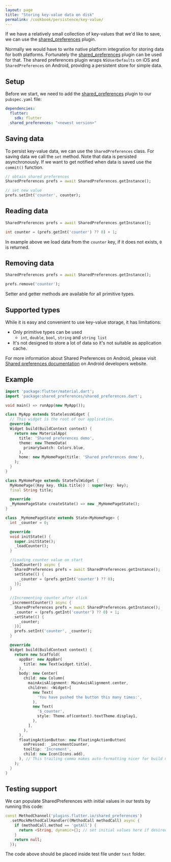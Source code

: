 ```yaml
---
layout: page
title: "Storing key-value data on disk"
permalink: /cookbook/persistence/key-value/
---
```


If we have a relatively small collection of key-values that we'd like to save, we can use the [shared_preferences](https://pub.dartlang.org/packages/shared_preferences) plugin.

Normally we would have to write native platform integration for storing data for both platforms. Fortunately the [shared_preferences](https://pub.dartlang.org/packages/shared_preferences) plugin can be used for that. The shared preferences plugin wraps `NSUserDefaults` on iOS and `SharedPreferences` on Android, providing a persistent store for simple data.

## Setup

Before we start, we need to add the [shared_preferences](https://pub.dartlang.org/packages/shared_preferences) plugin to our `pubspec.yaml` file:

```yaml
dependencies:
  flutter:
    sdk: flutter
  shared_preferences: "<newest version>"
```

## Saving data

To persist key-value data, we can use the `SharedPreferences` class.
For saving data we call the `set` method. Note that data is persisted asynchronously. If we want to get notified when data is saved use the `commit()` function. 

```dart
// obtain shared preferences 
SharedPreferences prefs = await SharedPreferences.getInstance();

// set new value
prefs.setInt('counter', counter);
```


## Reading data

```dart
SharedPreferences prefs = await SharedPreferences.getInstance();

int counter = (prefs.getInt('counter') ?? 0) + 1;
```

In example above we load data from the `counter` key, if it does not exists, `0` is returned. 


## Removing data

```dart
SharedPreferences prefs = await SharedPreferences.getInstance();

prefs.remove('counter');
```

Setter and getter methods are available for all primitive types.

## Supported types

While it is easy and convenient to use key-value storage, it has limitations:

- Only primitive types can be used
  - `int`, `double`, `bool`, `string` and `string list`
- It's not designed to store a lot of data so it's not suitable as application cache.

For more information about Shared Preferences on Android, please visit [Shared preferences documentation](https://developer.android.com/guide/topics/data/data-storage.html#pref) on Android developers website.

## Example

```dart
import 'package:flutter/material.dart';
import 'package:shared_preferences/shared_preferences.dart';

void main() => runApp(new MyApp());

class MyApp extends StatelessWidget {
  // This widget is the root of our application.
  @override
  Widget build(BuildContext context) {
    return new MaterialApp(
      title: 'Shared preferences demo',
      theme: new ThemeData(
        primarySwatch: Colors.blue,
      ),
      home: new MyHomePage(title: 'Shared preferences demo'),
    );
  }
}

class MyHomePage extends StatefulWidget {
  MyHomePage({Key key, this.title}) : super(key: key);
  final String title;

  @override
  _MyHomePageState createState() => new _MyHomePageState();
}

class _MyHomePageState extends State<MyHomePage> {
  int _counter = 0;

  @override
  void initState() {
    super.initState();
    _loadCounter();
  }

  //Loading counter value on start 
  _loadCounter() async {
    SharedPreferences prefs = await SharedPreferences.getInstance();
    setState(() {
      _counter = (prefs.getInt('counter') ?? 0);
    });
  }
  
  //Incrementing counter after click
  _incrementCounter() async {
    SharedPreferences prefs = await SharedPreferences.getInstance();
    _counter = (prefs.getInt('counter') ?? 0) + 1;
    setState(() {
      _counter;
    });
    prefs.setInt('counter', _counter);
  }

  @override
  Widget build(BuildContext context) {
    return new Scaffold(
      appBar: new AppBar(
        title: new Text(widget.title),
      ),
      body: new Center(
        child: new Column(
          mainAxisAlignment: MainAxisAlignment.center,
          children: <Widget>[
            new Text(
              'You have pushed the button this many times:',
            ),
            new Text(
              '$_counter',
              style: Theme.of(context).textTheme.display1,
            ),
          ],
        ),
      ),
      floatingActionButton: new FloatingActionButton(
        onPressed: _incrementCounter,
        tooltip: 'Increment',
        child: new Icon(Icons.add),
      ), // This trailing comma makes auto-formatting nicer for build methods.
    );
  }
}

```

## Testing support

We can populate SharedPreferences with initial values in our tests by running this code:

```dart
const MethodChannel('plugins.flutter.io/shared_preferences')
  .setMockMethodCallHandler((MethodCall methodCall) async {
    if (methodCall.method == 'getAll') {
      return <String, dynamic>{}; // set initial values here if desired
    }
    return null;
  });
```

The code above should be placed inside test file under `test` folder.